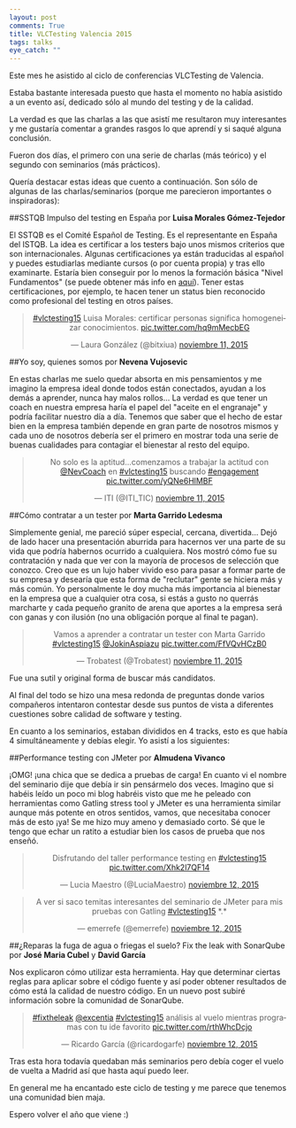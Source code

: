 ```yaml
---
layout: post
comments: True
title: VLCTesting Valencia 2015
tags: talks 
eye_catch: ""
---
```


Este mes he asistido al ciclo de conferencias VLCTesting de Valencia.

Estaba bastante interesada puesto que hasta el momento no había asistido a un evento así, dedicado sólo al mundo del testing y de la calidad.

La verdad es que las charlas a las que asistí me resultaron muy interesantes y me gustaría comentar a grandes rasgos lo que aprendí y si saqué alguna conclusión.

Fueron dos días, el primero con una serie de charlas (más teórico) y el segundo con seminarios (más prácticos).

Quería destacar estas ideas que cuento a continuación. 
Son sólo de algunas de las charlas/seminarios (porque me parecieron importantes o inspiradoras):

##SSTQB Impulso del testing en España 
por **Luisa Morales Gómez-Tejedor**

El SSTQB es el Comité Español de Testing. Es el representante en España del ISTQB. La idea es certificar a los testers bajo unos mismos criterios que son internacionales. Algunas certificaciones ya están traducidas al español y puedes estudiarlas mediante cursos (o por cuenta propia) y tras ello examinarte. Estaría bien conseguir por lo menos la formación básica "Nivel Fundamentos" (se puede obtener más info en [aquí](http://www.sstqb.es/certificaciones/nivel-fundamentos.html)).
Tener estas certificaciones, por ejemplo, te hacen tener un status bien reconocido como profesional del testing en otros países. 

<center><blockquote class="twitter-tweet" lang="es"><p lang="es" dir="ltr"><a href="https://twitter.com/hashtag/vlctesting15?src=hash">#vlctesting15</a> Luisa Morales: certificar personas significa homogeneizar conocimientos. <a href="https://t.co/hq9mMecbEG">pic.twitter.com/hq9mMecbEG</a></p>&mdash; Laura González (@bitxiua) <a href="https://twitter.com/bitxiua/status/664370123948564480">noviembre 11, 2015</a></blockquote></center>
<script async src="//platform.twitter.com/widgets.js" charset="utf-8"></script>

##Yo soy, quienes somos 
por **Nevena Vujosevic**

En estas charlas me suelo quedar absorta en mis pensamientos y me imagino la empresa ideal donde todos están conectados, ayudan a los demás a aprender, nunca hay malos rollos... La verdad es que tener un coach en nuestra empresa haría el papel del "aceite en el engranaje" y podría facilitar nuestro día  a día.
Tenemos que saber que el hecho de estar bien en la empresa también depende en gran parte de nosotros mismos y cada uno de nosotros debería ser el primero en mostrar toda una serie de buenas cualidades para contagiar el bienestar al resto del equipo.

<center><blockquote class="twitter-tweet" lang="es"><p lang="es" dir="ltr">No solo es la aptitud...comenzamos a trabajar la actitud con <a href="https://twitter.com/NevCoach">@NevCoach</a> en <a href="https://twitter.com/hashtag/vlctesting15?src=hash">#vlctesting15</a> buscando <a href="https://twitter.com/hashtag/engagement?src=hash">#engagement</a> <a href="https://t.co/yQNe6HlMBF">pic.twitter.com/yQNe6HlMBF</a></p>&mdash; ITI (@ITI_TIC) <a href="https://twitter.com/ITI_TIC/status/664422068163842048">noviembre 11, 2015</a></blockquote></center>
<script async src="//platform.twitter.com/widgets.js" charset="utf-8"></script>

##Cómo contratar a un tester
por **Marta Garrido Ledesma**

Simplemente genial, me pareció súper especial, cercana, divertida... Dejó de lado hacer una presentación aburrida para hacernos ver una parte de su vida que podría habernos ocurrido a cualquiera. Nos mostró cómo fue su contratación y nada que ver con la mayoría de procesos de selección que conozco. Creo que es un lujo haber vivido eso para pasar a formar parte de su empresa y desearía que esta forma de "reclutar" gente se hiciera más y más común. Yo personalmente le doy mucha más importancia al bienestar en la empresa que a cualquier otra cosa, si estás a gusto no querrás marcharte y cada pequeño granito de arena que aportes a la empresa será con ganas y con ilusión (no una obligación porque al final te pagan).

<center><blockquote class="twitter-tweet" lang="es"><p lang="es" dir="ltr">Vamos a aprender a contratar un tester con Marta Garrido <a href="https://twitter.com/hashtag/vlctesting15?src=hash">#vlctesting15</a> <a href="https://twitter.com/JokinAspiazu">@JokinAspiazu</a> <a href="https://t.co/FfVQvHCzB0">pic.twitter.com/FfVQvHCzB0</a></p>&mdash; Trobatest (@Trobatest) <a href="https://twitter.com/Trobatest/status/664452592504864768">noviembre 11, 2015</a></blockquote></center>
<script async src="//platform.twitter.com/widgets.js" charset="utf-8"></script>
Fue una sutil y original forma de buscar más candidatos.

Al final del todo se hizo una mesa redonda de preguntas donde varios compañeros intentaron contestar desde sus puntos de vista a diferentes cuestiones sobre calidad  de software y testing.

En cuanto a los seminarios, estaban divididos en 4 tracks, esto es que había 4 simultáneamente y debías elegir. Yo asistí a los siguientes:

##Performance testing con JMeter
por **Almudena Vivanco**

¡OMG! ¡una chica que se dedica a pruebas de carga! En cuanto vi el nombre del seminario dije que debía ir sin pensármelo dos veces. Imagino que si habéis leído un poco mi blog habréis visto que me he peleado con herramientas como Gatling stress tool y JMeter es una herramienta similar aunque más potente en otros sentidos, vamos, que necesitaba conocer  más de esto ¡ya!
Se me hizo muy ameno y demasiado corto. Sé que le tengo que echar un ratito a estudiar bien los casos de prueba que nos enseñó.

<center><blockquote class="twitter-tweet" lang="es"><p lang="es" dir="ltr">Disfrutando del taller performance testing en <a href="https://twitter.com/hashtag/vlctesting15?src=hash">#vlctesting15</a> <a href="https://t.co/Xhk2l7QF14">pic.twitter.com/Xhk2l7QF14</a></p>&mdash; Lucia Maestro (@LuciaMaestro) <a href="https://twitter.com/LuciaMaestro/status/664766950334210048">noviembre 12, 2015</a></blockquote></center>
<script async src="//platform.twitter.com/widgets.js" charset="utf-8"></script>

<center><blockquote class="twitter-tweet" lang="es"><p lang="es" dir="ltr">A ver si saco temitas interesantes del seminario de JMeter para mis pruebas con Gatling <a href="https://twitter.com/hashtag/vlctesting15?src=hash">#vlctesting15</a> *.*</p>&mdash; emerrefe (@emerrefe) <a href="https://twitter.com/emerrefe/status/664773962166099968">noviembre 12, 2015</a></blockquote></center>
<script async src="//platform.twitter.com/widgets.js" charset="utf-8"></script>

##¿Reparas la fuga de agua o friegas el suelo? Fix the leak with SonarQube 
por  **José Maria Cubel** y **David García**

Nos explicaron cómo utilizar esta herramienta. Hay que determinar ciertas reglas para aplicar sobre el código fuente y así
poder obtener resultados de cómo está la calidad de nuestro código.
En un nuevo post subiré información sobre la comunidad de SonarQube.
<center><blockquote class="twitter-tweet" lang="es"><p lang="es" dir="ltr"><a href="https://twitter.com/hashtag/fixtheleak?src=hash">#fixtheleak</a> <a href="https://twitter.com/excentia">@excentia</a> <a href="https://twitter.com/hashtag/vlctesting15?src=hash">#vlctesting15</a> análisis al vuelo mientras programas con tu ide favorito <a href="https://t.co/rthWhcDcjo">pic.twitter.com/rthWhcDcjo</a></p>&mdash; Ricardo García (@ricardogarfe) <a href="https://twitter.com/ricardogarfe/status/664827423805042688">noviembre 12, 2015</a></blockquote></center>
<script async src="//platform.twitter.com/widgets.js" charset="utf-8"></script>

Tras esta hora todavía quedaban más seminarios pero debía coger el vuelo de vuelta a Madrid así que hasta aquí puedo leer.



En general me ha encantado este ciclo de testing y me parece que tenemos una comunidad bien maja.

Espero volver el año que viene :)
